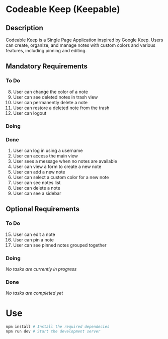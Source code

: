 # Codeable Keep (Keepable)

## Description

Codeable Keep is a Single Page Application inspired by Google Keep. Users can create, organize, and manage notes with custom colors and various features, including pinning and editing.

## Mandatory Requirements

### To Do

8. User can change the color of a note
11. User can see deleted notes in trash view
12. User can permanently delete a note
13. User can restore a deleted note from the trash
14. User can logout

### Doing


### Done

1. User can log in using a username
2. User can access the main view
3. User sees a message when no notes are available
4. User can view a form to create a new note
5. User can add a new note
6. User can select a custom color for a new note
7. User can see notes list
9. User can delete a note
10. User can see a sidebar

## Optional Requirements

### To Do

15. User can edit a note
16. User can pin a note
17. User can see pinned notes grouped together

### Doing

_No tasks are currently in progress_

### Done

_No tasks are completed yet_

# Use

```bash
npm install # Install the required dependecies
npm run dev # Start the development server
```
